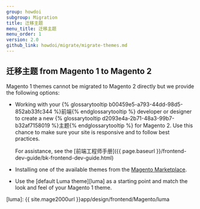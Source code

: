```yaml
---
group: howdoi
subgroup: Migration
title: 迁移主题
menu_title: 迁移主题
menu_order: 1
version: 2.0
github_link: howdoi/migrate/migrate-themes.md
---
```


## 迁移主题 from Magento 1 to Magento 2

Magento 1 themes cannot be migrated to Magento 2 directly but we provide the following options:

* Working with your {% glossarytooltip b00459e5-a793-44dd-98d5-852ab33fc344 %}前端{% endglossarytooltip %} developer or designer to create a new {% glossarytooltip d2093e4a-2b71-48a3-99b7-b32af7158019 %}主题{% endglossarytooltip %} for Magento 2. Use this chance to make sure your site is responsive and to follow best practices.

	For assistance, see the [前端工程师手册]({{ page.baseurl }}/frontend-dev-guide/bk-frontend-dev-guide.html)
* Installing one of the available themes from the <a href="https://marketplace.magento.com/themes.html" target="_blank">Magento Marketplace</a>. 

* Use the [default Luma theme][luma] as a starting point and match the look and feel of your Magento 1 theme.

[luma]: {{ site.mage2000url }}app/design/frontend/Magento/luma
